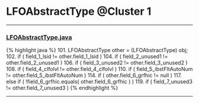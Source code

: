 # LFOAbstractType @Cluster 1

***

### [LFOAbstractType.java](https://searchcode.com/codesearch/view/97384245/)
{% highlight java %}
101. LFOAbstractType other = (LFOAbstractType) obj;
102. if ( field_1_lsid != other.field_1_lsid )
104. if ( field_2_unused1 != other.field_2_unused1 )
106. if ( field_3_unused2 != other.field_3_unused2 )
108. if ( field_4_clfolvl != other.field_4_clfolvl )
110. if ( field_5_ibstFltAutoNum != other.field_5_ibstFltAutoNum )
114.     if ( other.field_6_grfhic != null )
117. else if ( !field_6_grfhic.equals( other.field_6_grfhic ) )
119. if ( field_7_unused3 != other.field_7_unused3 )
{% endhighlight %}

***

